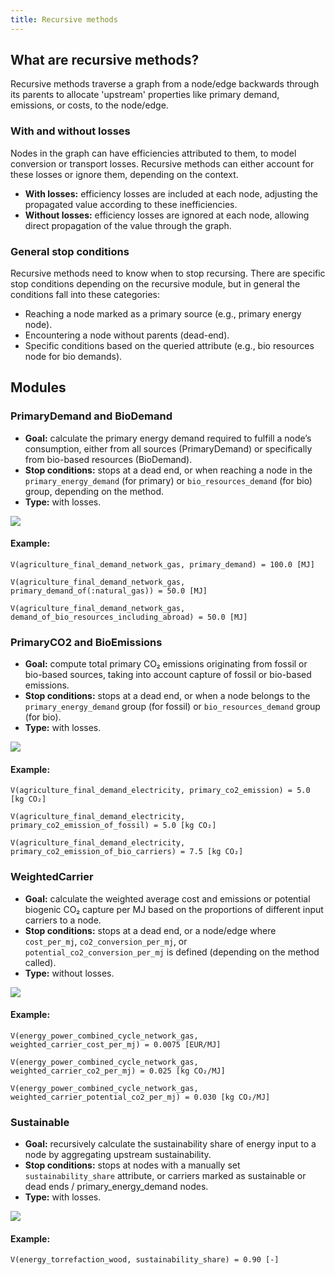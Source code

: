 ```yaml
---
title: Recursive methods
---
```


## What are recursive methods?
Recursive methods traverse a graph from a node/edge backwards through its parents to allocate 'upstream' properties like primary demand, emissions, or costs, to the node/edge.

### With and without losses
Nodes in the graph can have efficiencies attributed to them, to model conversion or transport losses. Recursive methods can either account for these losses or ignore them, depending on the context.

- **With losses:** efficiency losses are included at each node, adjusting the propagated value according to these inefficiencies.
- **Without losses:** efficiency losses are ignored at each node, allowing direct propagation of the value through the graph.

### General stop conditions
Recursive methods need to know when to stop recursing. There are specific stop conditions depending on the recursive module, but in general the conditions fall into these categories:
- Reaching a node marked as a primary source (e.g., primary energy node).
- Encountering a node without parents (dead-end).
- Specific conditions based on the queried attribute (e.g., bio resources node for bio demands).

## Modules

### PrimaryDemand and BioDemand
- **Goal:** calculate the primary energy demand required to fulfill a node’s consumption, either from all sources (PrimaryDemand) or specifically from bio-based resources (BioDemand).
- **Stop conditions:** stops at a dead end, or when reaching a node in the `primary_energy_demand` (for primary) or `bio_resources_demand` (for bio) group, depending on the method.
- **Type:** with losses.

<div style={{ textAlign: "center" }}>
  <img
    src="/img/docs/contrib/recursive-methods/recursive-methods-demand.png"
  />
</div>

#### Example:
```
V(agriculture_final_demand_network_gas, primary_demand) = 100.0 [MJ]

V(agriculture_final_demand_network_gas, primary_demand_of(:natural_gas)) = 50.0 [MJ]

V(agriculture_final_demand_network_gas, demand_of_bio_resources_including_abroad) = 50.0 [MJ]
```


### PrimaryCO2 and BioEmissions
- **Goal:** compute total primary CO₂ emissions originating from fossil or bio-based sources, taking into account capture of fossil or bio-based emissions.
- **Stop conditions:** stops at a dead end, or when a node belongs to the `primary_energy_demand` group (for fossil) or `bio_resources_demand` group (for bio).
- **Type:** with losses.

<div style={{ textAlign: "center" }}>
  <img
    src="/img/docs/contrib/recursive-methods/recursive-methods-emissions.png"
  />
</div>

#### Example:
```
V(agriculture_final_demand_electricity, primary_co2_emission) = 5.0 [kg CO₂]

V(agriculture_final_demand_electricity, primary_co2_emission_of_fossil) = 5.0 [kg CO₂]

V(agriculture_final_demand_electricity, primary_co2_emission_of_bio_carriers) = 7.5 [kg CO₂]
```

### WeightedCarrier
- **Goal:** calculate the weighted average cost and emissions or potential biogenic CO₂ capture per MJ based on the proportions of different input carriers to a node.
- **Stop conditions:** stops at a dead end, or a node/edge where `cost_per_mj`, `co2_conversion_per_mj`, or `potential_co2_conversion_per_mj` is defined (depending on the method called).
- **Type:** without losses.

<div style={{ textAlign: "center" }}>
  <img
    src="/img/docs/contrib/recursive-methods/recursive-methods-weighted-carrier.png"
  />
</div>

#### Example:
```
V(energy_power_combined_cycle_network_gas, weighted_carrier_cost_per_mj) = 0.0075 [EUR/MJ]

V(energy_power_combined_cycle_network_gas, weighted_carrier_co2_per_mj) = 0.025 [kg CO₂/MJ]

V(energy_power_combined_cycle_network_gas, weighted_carrier_potential_co2_per_mj) = 0.030 [kg CO₂/MJ]
```

### Sustainable
- **Goal:** recursively calculate the sustainability share of energy input to a node by aggregating upstream sustainability.
- **Stop conditions:** stops at nodes with a manually set `sustainability_share` attribute, or carriers marked as sustainable or dead ends / primary_energy_demand nodes.
- **Type:** with losses.

<div style={{ textAlign: "center" }}>
  <img
    src="/img/docs/contrib/recursive-methods/recursive-methods-sustainable.png"
  />
</div>

#### Example:
```
V(energy_torrefaction_wood, sustainability_share) = 0.90 [-]
```
